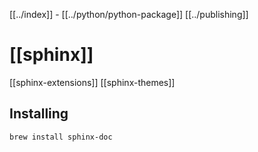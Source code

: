 [[../index]] - [[../python/python-package]] [[../publishing]]

# [[sphinx]]

[[sphinx-extensions]]
[[sphinx-themes]]

## Installing

```shell
brew install sphinx-doc
```
